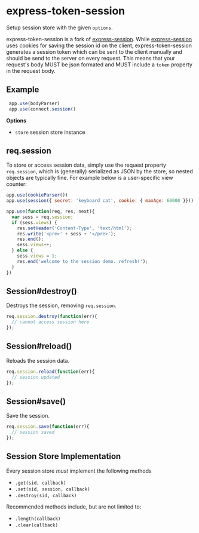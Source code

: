 # express-token-session

Setup session store with the given `options`.

express-token-session is a fork of [express-session](https://github.com/expressjs/session/).
While [express-session](https://github.com/expressjs/session/) uses cookies for saving the session id
on the client, express-token-session generates a session token which can be sent to the client manually
and should be send to the server on every request.
This means that your request's body MUST be json formated and MUST include a `token` property in the request body.



## Example

```js
 app.use(bodyParser)
 app.use(connect.session()
```

**Options**

  - `store` session store instance

## req.session

To store or access session data, simply use the request property `req.session`,
which is (generally) serialized as JSON by the store, so nested objects
are typically fine. For example below is a user-specific view counter:

```js
app.use(cookieParser())
app.use(session({ secret: 'keyboard cat', cookie: { maxAge: 60000 }}))

app.use(function(req, res, next){
  var sess = req.session;
  if (sess.views) {
    res.setHeader('Content-Type', 'text/html');
    res.write('<pre>' + sess + '</pre>');
    res.end();
    sess.views++;
  } else {
    sess.views = 1;
    res.end('welcome to the session demo. refresh!');
  }
})
```

## Session#destroy()

Destroys the session, removing `req.session`.

```js
req.session.destroy(function(err){
  // cannot access session here
});
```

## Session#reload()

Reloads the session data.

```js
req.session.reload(function(err){
  // session updated
});
```

## Session#save()

Save the session.

```js
req.session.save(function(err){
  // session saved
});
```

## Session Store Implementation

Every session store _must_ implement the following methods

   - `.get(sid, callback)`
   - `.set(sid, session, callback)`
   - `.destroy(sid, callback)`

Recommended methods include, but are not limited to:

   - `.length(callback)`
   - `.clear(callback)`
